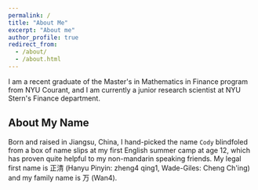 ```yaml
---
permalink: /
title: "About Me"
excerpt: "About me"
author_profile: true
redirect_from: 
  - /about/
  - /about.html
---
```


I am a recent graduate of the Master's in Mathematics in Finance program from NYU Courant, and I am currently a junior research scientist at NYU Stern's Finance department. 

About My Name
------
Born and raised in Jiangsu, China, I hand-picked the name `Cody` blindfoled from a box of name slips at my first English summer camp at age 12, which has proven quite helpful to my non-mandarin speaking friends. My legal first name is 正清 (Hanyu Pinyin: zheng4 qing1, Wade-Giles: Cheng Ch'ing) and my family name is 万 (Wan4). 
